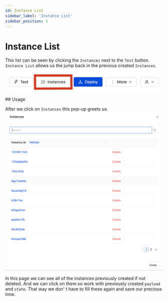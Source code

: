 ```yaml
---
id: Instance List
sidebar_label: 'Instance List'
sidebar_position: 1
---
```


# Instance List

This list can be seen by clicking the `Instances` next to the `Test` button. 
`Instance List` allows us the jump back in the previous created `Instances`.

![InstanceListButton](/img/InstanceListButton.png)

## Usage

After we click on `Instances` this pop-up greets us.
![InstanceList](/img/InstanceList.png)

In this page we can see all of the instances previously created if not deleted.
And we can click on them so work with previously created `payload` and `state`.
That way we don' t have to fill these again and save our precious time.

